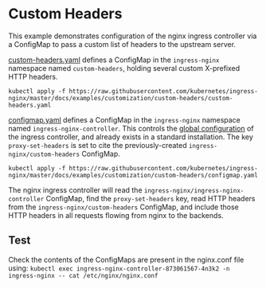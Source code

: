 # Custom Headers

This example demonstrates configuration of the nginx ingress controller via
a ConfigMap to pass a custom list of headers to the upstream
server.

[custom-headers.yaml](custom-headers.yaml) defines a ConfigMap in the `ingress-nginx` namespace named `custom-headers`, holding several custom X-prefixed HTTP headers.

```console
kubectl apply -f https://raw.githubusercontent.com/kubernetes/ingress-nginx/master/docs/examples/customization/custom-headers/custom-headers.yaml
```

[configmap.yaml](configmap.yaml) defines a ConfigMap in the `ingress-nginx` namespace named `ingress-nginx-controller`. This controls the [global configuration](../../../user-guide/nginx-configuration/configmap.md) of the ingress controller, and already exists in a standard installation. The key `proxy-set-headers` is set to cite the previously-created `ingress-nginx/custom-headers` ConfigMap.

```console
kubectl apply -f https://raw.githubusercontent.com/kubernetes/ingress-nginx/master/docs/examples/customization/custom-headers/configmap.yaml
```

The nginx ingress controller will read the `ingress-nginx/ingress-nginx-controller` ConfigMap, find the `proxy-set-headers` key, read HTTP headers from the `ingress-nginx/custom-headers` ConfigMap, and include those HTTP headers in all requests flowing from nginx to the backends.

## Test

Check the contents of the ConfigMaps are present in the nginx.conf file using:
`kubectl exec ingress-nginx-controller-873061567-4n3k2 -n ingress-nginx -- cat /etc/nginx/nginx.conf`
